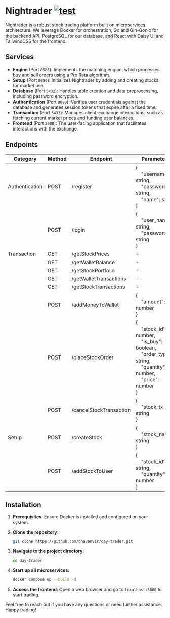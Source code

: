 # Nightrader [![test](https://github.com/bhavanvir/day-trader/actions/workflows/main.yml/badge.svg?branch=main)](https://github.com/bhavanvir/day-trader/actions/workflows/main.yml)

Nightrader is a robust stock trading platform built on microservices architecture. We leverage Docker for orchestration, Go and Gin-Gonic for the backend API, PostgreSQL for our database, and React with Daisy UI and TailwindCSS for the frontend.

## Services

- **Engine** (Port `8585`): Implements the matching engine, which processes buy and sell orders using a Pro Rata algorithm.
- **Setup** (Port `8080`): Initializes Nightrader by adding and creating stocks for market use.
- **Database** (Port `5432`): Handles table creation and data preprocessing, including password encryption.
- **Authentication** (Port `8888`): Verifies user credentials against the database and generates session tokens that expire after a fixed time.
- **Transaction** (Port `5433`): Manages client-exchange interactions, such as fetching current market prices and funding user balances.
- **Frontend** (Port `3000`): The user-facing application that facilitates interactions with the exchange.

## Endpoints

| Category       | Method | Endpoint                  | Parameters                                         |
|----------------|--------|---------------------------|----------------------------------------------------|
| Authentication | POST   | /register                 | { <br/> &nbsp;&nbsp;&nbsp;&nbsp;"username": string, <br/> &nbsp;&nbsp;&nbsp;&nbsp;"password": string, <br/> &nbsp;&nbsp;&nbsp;&nbsp;"name": string <br/> } |
|                | POST   | /login                    | { <br/> &nbsp;&nbsp;&nbsp;&nbsp;"user_name": string, <br/> &nbsp;&nbsp;&nbsp;&nbsp;"password": string <br/> } |
| Transaction    | GET    | /getStockPrices           | -                                                  |
|                | GET    | /getWalletBalance         | -                                                  |
|                | GET    | /getStockPortfolio        | -                                                  |
|                | GET    | /getWalletTransactions    | -                                                  |
|                | GET    | /getStockTransactions     | -                                                  |
|                | POST   | /addMoneyToWallet         | { <br/> &nbsp;&nbsp;&nbsp;&nbsp;"amount": number <br/> } |
|                | POST   | /placeStockOrder          | { <br/> &nbsp;&nbsp;&nbsp;&nbsp;"stock_id": number, <br/> &nbsp;&nbsp;&nbsp;&nbsp;"is_buy": boolean, <br/> &nbsp;&nbsp;&nbsp;&nbsp;"order_type": string, <br/> &nbsp;&nbsp;&nbsp;&nbsp;"quantity": number, <br/> &nbsp;&nbsp;&nbsp;&nbsp;"price": number <br/> } |
|                | POST   | /cancelStockTransaction   | { <br/> &nbsp;&nbsp;&nbsp;&nbsp;"stock_tx_id": string <br/> } |
| Setup          | POST   | /createStock              | { <br/> &nbsp;&nbsp;&nbsp;&nbsp;"stock_name": string <br/> } |
|                | POST   | /addStockToUser           | { <br/> &nbsp;&nbsp;&nbsp;&nbsp;"stock_id": string, <br/> &nbsp;&nbsp;&nbsp;&nbsp;"quantity": number <br/> } |

## Installation

1. **Prerequisites**: Ensure Docker is installed and configured on your system.
   
2. **Clone the repository**:
   ```bash
   git clone https://github.com/bhavanvir/day-trader.git
   ```

3. **Navigate to the project directory**:
   ```bash
   cd day-trader
   ```

4. **Start up all microservices**:
   ```bash
   docker compose up --build -d
   ```

5. **Access the frontend**:
   Open a web browser and go to `localhost:3000` to start trading.

Feel free to reach out if you have any questions or need further assistance. Happy trading!
